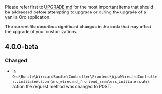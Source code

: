 Please refer first to [UPGRADE.md](UPGRADE.md) for the most important items that should be addressed before attempting to upgrade or during the upgrade of a vanilla Oro application.

The current file describes significant changes in the code that may affect the upgrade of your customizations.

## 4.0.0-beta
### Changed
* In `Oro\Bundle\WirecardBundle\Controller\Frontend\AjaxWirecardController::initiateAction` 
 (`oro_wirecard_frontend_seamless_initiate` route)
 action the request method was changed to POST. 
